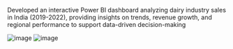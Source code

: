 Developed an interactive Power BI dashboard analyzing dairy industry sales in India (2019-2022), providing insights on trends, revenue growth, and regional performance to support data-driven decision-making

![image](https://github.com/user-attachments/assets/d03b8567-0f35-414b-aa81-9228a71793a0)
![image](https://github.com/user-attachments/assets/55e26405-44e1-4345-a968-b545a2ecfbeb)



